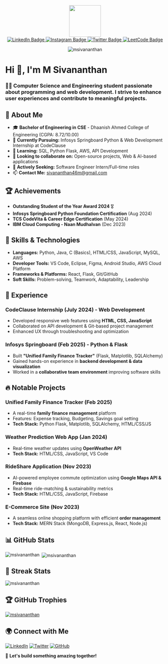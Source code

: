 <div id="header" align="center">
  <img src="https://media.giphy.com/media/M9gbBd9nbDrOTu1Mqx/giphy.gif" width="100"/>
</div>
<div id="badges" align="center">
  <a href="www.linkedin.com/in/sivananthanm">
    <img src="https://img.shields.io/badge/LinkedIn-blue?style=for-the-badge&logo=linkedin&logoColor=white" alt="LinkedIn Badge"/>
  </a>
  <a href="https://www.instagram.com/_siva____46/?hl=en">
    <img src="https://img.shields.io/badge/Instagram-red?style=for-the-badge&logo=instagram&logoColor=white" alt="Instagram Badge"/>
  </a>
  <a href="https://x.com/SivananthanM6">
    <img src="https://img.shields.io/badge/Twitter-blue?style=for-the-badge&logo=x&logoColor=white" alt="Twitter Badge"/>
  </a>
  <a href="https://leetcode.com/u/Sivananthan/">
    <img src="https://img.shields.io/badge/LeetCode-yellow?style=for-the-badge&logo=LeetCode&logoColor=orange" alt="LeetCode Badge"/>
  </a>
</div>

<p align="center"> <img src="https://komarev.com/ghpvc/?username=msivananthan&label=Profile%20views&color=0e75b6&style=flat" alt="msivananthan" /> </p>

# Hi 👋, I'm M Sivananthan
### 👨‍💻 Computer Science and Engineering student passionate about programming and web development. I strive to enhance user experiences and contribute to meaningful projects.

## 🚀 About Me
- 🎓 **Bachelor of Engineering in CSE** - Dhaanish Ahmed College of Engineering (CGPA: 8.72/10.00)
- 🔭 **Currently Pursuing:** Infosys Springboard Python & Web Development Internship at CodeClause
- 🌱 **Learning:** SQL, Python Flask, AWS, API Development
- 👯 **Looking to collaborate on:** Open-source projects, Web & AI-based applications
- 🤝 **Actively Seeking:** Software Engineer Intern/Full-time roles
- 📫 **Contact Me:** sivananthan46m@gmail.com

## 🏆 Achievements
- **Outstanding Student of the Year Award 2024** 🎖
- **Infosys Springboard Python Foundation Certification** (Aug 2024)
- **TCS CodeVita & Career Edge Certification** (May 2024)
- **IBM Cloud Computing - Naan Mudhalvan** (Dec 2023)

## 🔨 Skills & Technologies
- **Languages:** Python, Java, C (Basics), HTML/CSS, JavaScript, MySQL, AWS
- **Developer Tools:** VS Code, Eclipse, Figma, Android Studio, AWS Cloud Platform
- **Frameworks & Platforms:** React, Flask, Git/GitHub
- **Soft Skills:** Problem-solving, Teamwork, Adaptability, Leadership

## 💼 Experience
### **CodeClause Internship (July 2024) - Web Development**
- Developed responsive web features using **HTML, CSS, JavaScript**
- Collaborated on API development & Git-based project management
- Enhanced UX through troubleshooting and optimization

### **Infosys Springboard (Feb 2025) - Python & Flask**
- Built **"Unified Family Finance Tracker"** (Flask, Matplotlib, SQLAlchemy)
- Gained hands-on experience in **backend development & data visualization**
- Worked in a **collaborative team environment** improving software skills

## 🔥 Notable Projects
### **Unified Family Finance Tracker** (Feb 2025)
- A real-time **family finance management** platform
- Features: Expense tracking, Budgeting, Savings goal setting
- **Tech Stack:** Python Flask, Matplotlib, SQLAlchemy, HTML/CSS/JS

### **Weather Prediction Web App** (Jan 2024)
- Real-time weather updates using **OpenWeather API**
- **Tech Stack:** HTML/CSS, JavaScript, VS Code

### **RideShare Application** (Nov 2023)
- AI-powered employee commute optimization using **Google Maps API & Firebase**
- Real-time ride-matching & sustainability metrics
- **Tech Stack:** HTML/CSS, JavaScript, Firebase

### **E-Commerce Site** (Nov 2023)
- A seamless online shopping platform with efficient **order management**
- **Tech Stack:** MERN Stack (MongoDB, Express.js, React, Node.js)

## 📊 GitHub Stats
<p><img align="left" src="https://github-readme-stats.vercel.app/api/top-langs?username=msivananthan&show_icons=true&locale=en&layout=compact" alt="msivananthan" /></p>
<p>&nbsp;<img align="center" src="https://github-readme-stats.vercel.app/api?username=msivananthan&show_icons=true&locale=en" alt="msivananthan" /></p>

## 🎯 Streak Stats
<p><img align="center" src="https://github-readme-streak-stats.herokuapp.com/?user=msivananthan&" alt="msivananthan" /></p>

## 🏆 GitHub Trophies
<p align="left"> <a href="https://github.com/ryo-ma/github-profile-trophy"><img src="https://github-profile-trophy.vercel.app/?username=msivananthan" alt="msivananthan" /></a> </p>

## 🌍 Connect with Me
[![LinkedIn](https://img.shields.io/badge/LinkedIn-blue?style=for-the-badge&logo=linkedin&logoColor=white)](https://www.linkedin.com/in/sivananthanm)
[![Twitter](https://img.shields.io/badge/Twitter-blue?style=for-the-badge&logo=x&logoColor=white)](https://x.com/SivananthanM6)
[![GitHub](https://img.shields.io/badge/GitHub-black?style=for-the-badge&logo=github&logoColor=white)](https://github.com/msivananthan)

🚀 **Let's build something amazing together!**
